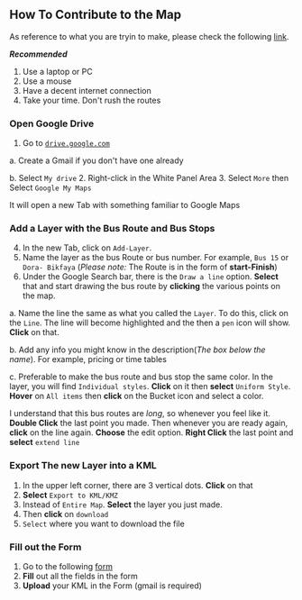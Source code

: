 ## How To Contribute to the Map
As reference to what you are tryin to make,
please check the following [link](https://www.google.com/maps/d/embed?mid=1F367Y0wIb2QAU39bC1vfqJ7hAD_W56qy).

***Recommended***
1. Use a laptop or PC
2. Use a mouse
3. Have a decent internet connection
4. Take your time. Don't rush the routes

### Open Google Drive

1. Go to [`drive.google.com`](https://drive.google.com)

  a. Create a Gmail if you don't have one already

  b. Select `My drive`
2. Right-click in the White Panel Area
3. Select `More` then Select `Google My Maps`

It will open a new Tab with something familiar to Google Maps

### Add a Layer with the Bus Route and Bus Stops
4. In the new Tab, click on `Add-Layer`.
5. Name the layer as the bus Route or bus number.
For example, `Bus 15` or `Dora- Bikfaya` (_Please note:_ The Route is in the form of **start-Finish**)
6. Under the Google Search bar, there is the `Draw a line` option.
 **Select** that and start drawing the bus route by **clicking** the various points on the map.

  a. Name the line the same as what you called the `Layer`.
  To do this, click on the `Line`.
  The line will become highlighted and the then a `pen` icon will show.
  **Click** on that.

  b. Add any info you might know in the description(*The box below the name*).
   For example, pricing or time tables

  c. Preferable to make the bus route and bus stop the same color. In the layer, you will find `Individual styles`.
  **Click** on it then **select** `Uniform Style`.
  **Hover** on `All items` then **click** on the Bucket icon and select a color.

I understand that this bus routes are *long*, so whenever you feel like it.
**Double Click** the last point you made.
Then whenever you are ready again, **click** on the line again.
**Choose** the edit option.
**Right Click** the last point and **select** `extend line`

### Export The new Layer into a KML
1. In the upper left corner, there are 3 vertical dots. **Click** on that
2. **Select** `Export to KML/KMZ`
3. Instead of `Entire Map`. **Select** the layer you just made.
4. Then **click** on `download`
5. `Select` where you want to download the file

### Fill out the Form
1. Go to the following [form](https://goo.gl/forms/erzaPRBJAhL6V19X2)
2. **Fill** out all the fields in the form
3. **Upload** your KML in the Form (gmail is required)
